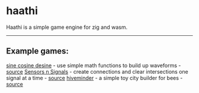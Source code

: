 # haathi

Haathi is a simple game engine for zig and wasm.

---

## Example games:

[sine cosine desine](https://chapliboy.itch.io/sine-cosine-desine) - use simple math functions to build up waveforms - [source](https://github.com/samhattangady/haathi/blob/master/src/synthelligence.zig)
[Sensors n Signals](https://chapliboy.itch.io/sensors-n-signals) - create connections and clear intersections one signal at a time - [source](https://github.com/samhattangady/haathi/blob/master/src/drifter.zig)
[hiveminder](https://chapliboy.itch.io/hiveminder) - a simple toy city builder for bees - [source](https://github.com/samhattangady/haathi/blob/master/src/hiveminder.zig)

``` zig
```

